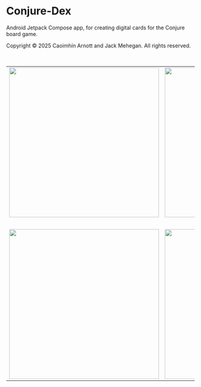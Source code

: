 # Conjure-Dex

Android Jetpack Compose app, for creating digital cards for the Conjure board game. 

Copyright © 2025 Caoimhín Arnott and Jack Mehegan.
All rights reserved.

<br>

<table>
  <tr>
    <td><img src="https://github.com/user-attachments/assets/c9b066d1-2c01-49f2-b5eb-bf94bb333c22" style="width: 400px; max-width: 100%;"/></td>
    <td><img src="https://github.com/user-attachments/assets/6d8e0047-9ea2-4b02-97a4-ce2a5df3dac3" style="width: 400px; max-width: 100%;"/></td>
  </tr>
  <tr>
    <td><br></td>
  </tr>
  <tr>
    <td><img src="https://github.com/user-attachments/assets/85a97612-488d-430a-b2fd-d2fe431713e3" style="width: 400px; max-width: 100%;"/></td>
    <td><img src="https://github.com/user-attachments/assets/045eaf02-5420-4626-9f4d-6e09beabe5b8" style="width: 400px; max-width: 100%;"/></td>
  </tr>
</table>

